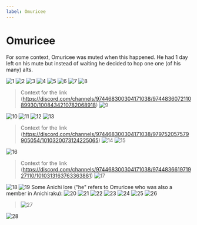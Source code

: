 ```yaml
---
label: Omuricee
---
```


# Omuricee

For some context, Omuricee was muted when this happened. He had 1 day left on his mute but instead of waiting he decided to hop one one (of his many) alts.

![1](https://github.com/snackbxx/lore/assets/164252448/0c473333-a052-46a4-8dd2-50bcb466b09d)
![2](https://github.com/snackbxx/lore/assets/164252448/0c473333-a052-46a4-8dd2-50bcb466b09d)
![3](https://github.com/snackbxx/lore/assets/164252448/9e26fc93-3931-4aeb-9822-60204d22d807)
![4](https://github.com/snackbxx/lore/assets/164252448/cb4b24b3-016a-4037-985f-8cf983e72264)
![5](https://github.com/snackbxx/lore/assets/164252448/c42b4a26-812d-4dd4-8571-1aef415c9b0e)
![6](https://github.com/snackbxx/lore/assets/164252448/2ac5d17b-2b08-4a8f-84b8-feb6517f4835)
![7](https://github.com/snackbxx/lore/assets/164252448/7f28c8ac-753a-4e7c-b5b0-8bcaf9448901)
![8](https://github.com/snackbxx/lore/assets/164252448/1a8bf862-7b82-486c-b3e8-81425c0d9f33)

> Context for the link (https://discord.com/channels/974468300304171038/974483607211089930/1008434210782068918)
> ![9](https://github.com/snackbxx/lore/assets/164252448/2004110d-27b0-4df1-9e66-9adab0cc7ae8)

![10](https://github.com/snackbxx/lore/assets/164252448/c690a482-38c0-42c0-ab77-3339acfcff69)
![11](https://github.com/snackbxx/lore/assets/164252448/f8bee55c-aa10-47f7-b5d8-ef9602d9f8a7)
![12](https://github.com/snackbxx/lore/assets/164252448/e398726a-51a3-4610-a6db-98340f9f4704)
![13](https://github.com/snackbxx/lore/assets/164252448/a9a73319-efa5-45cc-816b-2a2076f0896a)
> Context for the link (https://discord.com/channels/974468300304171038/979752057579905054/1010320073124225065)
> ![14](https://github.com/snackbxx/lore/assets/164252448/dac40d74-f923-4b7e-83a5-35d1da3362f7)
> ![15](https://github.com/snackbxx/lore/assets/164252448/e7945a5e-2c7e-4ebb-837d-4394932cd5db)

![16](https://github.com/snackbxx/lore/assets/164252448/c6ca0860-3a82-43d5-81c5-1041982416a9)

> Context for the link (https://discord.com/channels/974468300304171038/974483661971927110/1010313163763363881)
> ![17](https://github.com/snackbxx/lore/assets/164252448/4134a5ce-a362-49dc-a610-15e06bba86b3 "17")

![18](https://github.com/snackbxx/lore/assets/164252448/ea0d4aee-fbed-407e-a5c1-d8a8eb711fa5)
![19](https://github.com/snackbxx/lore/assets/164252448/eecd08fa-f04c-4816-993b-835ece14f1d2)
Some Anichi lore ("he" refers to Omuricee who was also a member in Anichiraku):
![20](https://github.com/snackbxx/lore/assets/164252448/5338b5d1-5272-462d-b8e3-7fb21ad23879)
![21](https://github.com/snackbxx/lore/assets/164252448/8ab3d696-8cd9-4a3e-a172-2e22699a7d9c)
![22](https://github.com/snackbxx/lore/assets/164252448/fe7bd359-0b3b-44f4-9cdc-409a51dff0f4)
![23](https://github.com/snackbxx/lore/assets/164252448/b37844c8-7753-48c6-a1df-370c00c51a0f)
![24](https://github.com/snackbxx/lore/assets/164252448/3e6b6aff-82ce-402f-b7ec-78c370947b8d)
![25](https://github.com/snackbxx/lore/assets/164252448/b84b4ade-220f-4b4f-9d8c-d7e35fbf8465)
![26](https://github.com/snackbxx/lore/assets/164252448/b7aa1fbb-bcbe-4de3-917e-03e379cf11a3)
> ![27](https://github.com/snackbxx/lore/assets/164252448/e8ecf8a0-09fc-462b-9152-b73183613c37)

![28](https://github.com/snackbxx/lore/assets/164252448/ee46d054-e5c4-4104-ab14-93c8e0f0d4dc)